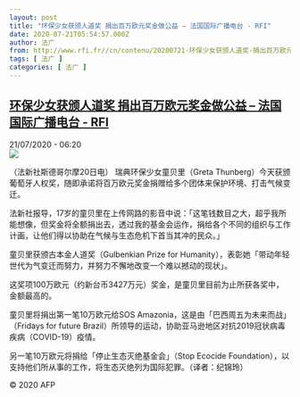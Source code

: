 ```yaml
---
layout: post
title: "环保少女获颁人道奖 捐出百万欧元奖金做公益 – 法国国际广播电台 - RFI"
date: 2020-07-21T05:54:57.000Z
author: 法广
from: http://www.rfi.fr//cn/contenu/20200721-环保少女获颁人道奖-捐出百万欧元奖金做公益
tags: [ 法广 ]
categories: [ 法广 ]
---
```

<!--1595310897000-->
[环保少女获颁人道奖 捐出百万欧元奖金做公益 – 法国国际广播电台 - RFI](http://www.rfi.fr//cn/contenu/20200721-%E7%8E%AF%E4%BF%9D%E5%B0%91%E5%A5%B3%E8%8E%B7%E9%A2%81%E4%BA%BA%E9%81%93%E5%A5%96-%E6%8D%90%E5%87%BA%E7%99%BE%E4%B8%87%E6%AC%A7%E5%85%83%E5%A5%96%E9%87%91%E5%81%9A%E5%85%AC%E7%9B%8A)
------

<div>
<div>21/07/2020 - 06:20</div><img src="https://s.rfi.fr/media/display/1c6b264e-cb10-11ea-b370-005056a98db9/w:310/p:16x9/int0004b.200721122004.jpg"><div class="t-content__body u-clearfix"><div class="m-interstitial"></div><p>（法新社斯德哥尔摩20日电）    瑞典环保少女童贝里（Greta Thunberg）今天获颁葡萄牙人权奖，随即承诺将百万欧元奖金捐赠给多个团体来保护环境、打击气候变迁。</p><p>    法新社报导，17岁的童贝里在上传网路的影音中说：「这笔钱数目之大，超乎我所能想像，但奖金将全额捐出去，透过我的基金会运作，捐给各个不同的组织与工作计画，让他们得以协助在气候与生态危机下首当其冲的民众。」</p><p>    童贝里获颁古本金人道奖（Gulbenkian Prize for Humanity），表彰她「带动年轻世代为气变迁而努力，并努力不懈地改变一个难以撼动的现状」。</p><p>    这奖项100万欧元（约新台币3427万元）奖金，是童贝里目前为止所获各奖中，金额最高的。</p><p>    童贝里将捐出第一笔10万欧元给SOS Amazonia，这是由「巴西周五为未来而战」（Fridays for future Brazil）所领导的运动，协助亚马逊地区对抗2019冠状病毒疾病（COVID-19）疫情。</p><p>    另一笔10万欧元将捐给「停止生态灭绝基金会」（Stop Ecocide Foundation），以支持他们所从事的工作，将生态灭绝列为国际犯罪。（译者：纪锦玲）</p><p class="t-copyright">© 2020 AFP</p>        </div>
</div>
